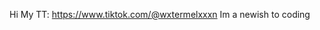 Hi 
My TT: https://www.tiktok.com/@wxtermelxxxn
Im a newish to coding

<!---
wxtermln/wxtermln is a ✨ special ✨ repository because its `README.md` (this file) appears on your GitHub profile.
You can click the Preview link to take a look at your changes.
--->
